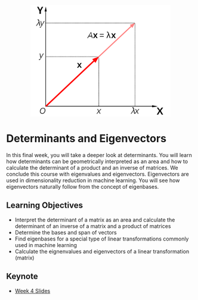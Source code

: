 <div align="center">

<img src="../images/eigenvalue-equation.png" width="375" alt="Linear Algebra for ML">

</div>

# Determinants and Eigenvectors

In this final week, you will take a deeper look at determinants. You will learn how determinants can be geometrically interpreted as an area and how to calculate the determinant of a product and an inverse of matrices. We conclude this course with eigenvalues and eigenvectors. Eigenvectors are used in dimensionality reduction in machine learning. You will see how eigenvectors naturally follow from the concept of eigenbases.

## Learning Objectives

- Interpret the determinant of a matrix as an area and calculate the determinant of an inverse of a matrix and a product of matrices
- Determine the bases and span of vectors
- Find eigenbases for a special type of linear transformations commonly used in machine learning
- Calculate the eignenvalues and eigenvectors of a linear transformation (matrix)

## Keynote

- [Week 4 Slides](./slides/Week4-Linear-Algebra-Keynote.pdf)
